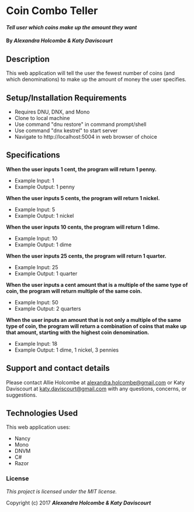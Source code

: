 # Coin Combo Teller

#### _Tell user which coins make up the amount they want_

#### By _**Alexandra Holcombe & Katy Daviscourt**_

## Description

This web application will tell the user the fewest number of coins (and which denominations) to make up the amount of money the user specifies.

## Setup/Installation Requirements

* Requires DNU, DNX, and Mono
* Clone to local machine
* Use command "dnu restore" in command prompt/shell
* Use command "dnx kestrel" to start server
* Navigate to http://localhost:5004 in web browser of choice

## Specifications

**When the user inputs 1 cent, the program will return 1 penny.**
* Example Input: 1
* Example Output: 1 penny

**When the user inputs 5 cents, the program will return 1 nickel.**
* Example Input: 5
* Example Output: 1 nickel

**When the user inputs 10 cents, the program will return 1 dime.**
* Example Input: 10
* Example Output: 1 dime

**When the user inputs 25 cents, the program will return 1 quarter.**
* Example Input: 25
* Example Output: 1 quarter

**When the user inputs a cent amount that is a multiple of the same type of coin, the program will return multiple of the same coin.**
* Example Input: 50
* Example Output: 2 quarters

**When the user inputs an amount that is not only a multiple of the same type of coin, the program will return a combination of coins that make up that amount, starting with the highest coin denomination.**
* Example Input: 18
* Example Output: 1 dime, 1 nickel, 3 pennies

## Support and contact details

Please contact Allie Holcombe at alexandra.holcombe@gmail.com or Katy Daviscourt at katy.daviscourt@gmail.com with any questions, concerns, or suggestions.

## Technologies Used

This web application uses:
* Nancy
* Mono
* DNVM
* C#
* Razor

### License

*This project is licensed under the MIT license.*

Copyright (c) 2017 **_Alexandra Holcombe & Katy Daviscourt_**

